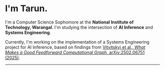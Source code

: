 # I'm Tarun.

I'm a Computer Science Sophomore at the **National Institute of Technology, Warangal**. I'm studying the intersection of **AI Inference** and **Systems Engineering**.

Currently, I'm working on the implementation of a Systems Engineering project for AI Inference, based on findings from [Vitvitskyi et al., *What Makes a Good Feedforward Computational Graph*, arXiv:2502.06751 (2025)](https://arxiv.org/abs/2502.06751).
 

---

